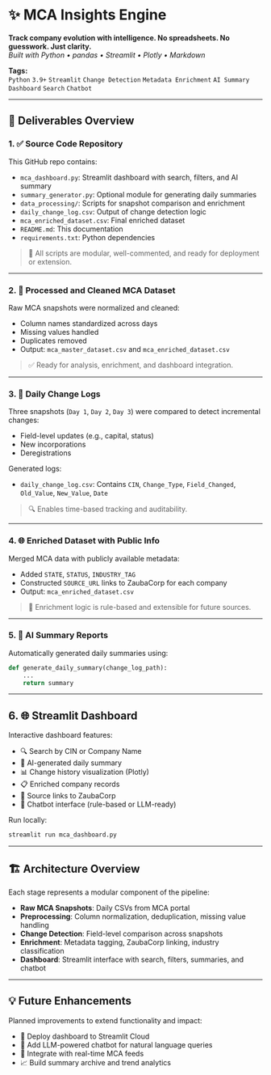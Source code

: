 # ✨ MCA Insights Engine  
**Track company evolution with intelligence. No spreadsheets. No guesswork. Just clarity.**  
_Built with Python • pandas • Streamlit • Plotly • Markdown_

**Tags:**  
`Python` `3.9+` `Streamlit` `Change Detection` `Metadata Enrichment` `AI Summary` `Dashboard` `Search` `Chatbot`

---

## 🚀 Deliverables Overview

### 1. ✅ Source Code Repository

This GitHub repo contains:
- `mca_dashboard.py`: Streamlit dashboard with search, filters, and AI summary
- `summary_generator.py`: Optional module for generating daily summaries
- `data_processing/`: Scripts for snapshot comparison and enrichment
- `daily_change_log.csv`: Output of change detection logic
- `mca_enriched_dataset.csv`: Final enriched dataset
- `README.md`: This documentation
- `requirements.txt`: Python dependencies

> 📁 All scripts are modular, well-commented, and ready for deployment or extension.

---

### 2. 🧼 Processed and Cleaned MCA Dataset

Raw MCA snapshots were normalized and cleaned:
- Column names standardized across days
- Missing values handled
- Duplicates removed
- Output: `mca_master_dataset.csv` and `mca_enriched_dataset.csv`

> ✅ Ready for analysis, enrichment, and dashboard integration.

---

### 3. 📅 Daily Change Logs

Three snapshots (`Day 1`, `Day 2`, `Day 3`) were compared to detect incremental changes:
- Field-level updates (e.g., capital, status)
- New incorporations
- Deregistrations

Generated logs:
- `daily_change_log.csv`: Contains `CIN`, `Change_Type`, `Field_Changed`, `Old_Value`, `New_Value`, `Date`

> 🔍 Enables time-based tracking and auditability.

---

### 4. 🌐 Enriched Dataset with Public Info

Merged MCA data with publicly available metadata:
- Added `STATE`, `STATUS`, `INDUSTRY_TAG`
- Constructed `SOURCE_URL` links to ZaubaCorp for each company
- Output: `mca_enriched_dataset.csv`

> 🧠 Enrichment logic is rule-based and extensible for future sources.

---

### 5. 🤖 AI Summary Reports

Automatically generated daily summaries using:
```python
def generate_daily_summary(change_log_path):
    ...
    return summary
```
---

## 6. 🌐 Streamlit Dashboard

Interactive dashboard features:

- 🔍 Search by CIN or Company Name  
- 🧠 AI-generated daily summary  
- 📊 Change history visualization (Plotly)  
- 📋 Enriched company records  
- 🔗 Source links to ZaubaCorp  
- 💬 Chatbot interface (rule-based or LLM-ready)

Run locally:

```bash
streamlit run mca_dashboard.py
```
--- 

## 🏗️ Architecture Overview


Each stage represents a modular component of the pipeline:

- **Raw MCA Snapshots**: Daily CSVs from MCA portal
- **Preprocessing**: Column normalization, deduplication, missing value handling
- **Change Detection**: Field-level comparison across snapshots
- **Enrichment**: Metadata tagging, ZaubaCorp linking, industry classification
- **Dashboard**: Streamlit interface with search, filters, summaries, and chatbot

---

## 💡 Future Enhancements

Planned improvements to extend functionality and impact:

- 🚀 Deploy dashboard to Streamlit Cloud
- 🧠 Add LLM-powered chatbot for natural language queries
- 🔄 Integrate with real-time MCA feeds
- 📈 Build summary archive and trend analytics
